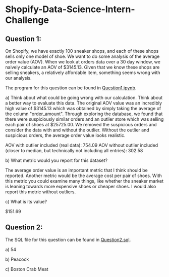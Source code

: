 # Shopify-Data-Science-Intern-Challenge

## Question 1:
On Shopify, we have exactly 100 sneaker shops, and each of these shops sells only one model of shoe. We want to do some analysis of the average order value (AOV). When we look at orders data over a 30 day window, we naively calculate an AOV of $3145.13. Given that we know these shops are selling sneakers, a relatively affordable item, something seems wrong with our analysis.

The program for this question can be found in [Question1.ipynb](https://github.com/anjolinea/Shopify-Data-Science-Intern-Challenge/blob/main/Question1.ipynb).

a) Think about what could be going wrong with our calculation. Think about a better way to evaluate this data. 
The original AOV value was an incredibly high value of $3145.13 which was obtained by simply taking the average of the column "order_amount". Through exploring the database, we found that there were suspiciously similar orders and an outlier store which was selling each pair of shoes at $25725.00. We removed the suspicious orders and consider the data with and without the outlier. Without the outlier and suspicious orders, the average order value looks realistic. 

AOV with outlier included (real data): 754.09
AOV without outlier included (closer to median, but technically not including all entries): 302.58

b) What metric would you report for this dataset?

The average order value is an important metric that I think should be reported. Another metric would be the average cost per pair of shoes. With this metric you could examine many things, like whether the sneaker market is leaning towards more expensive shoes or cheaper shoes. I would also report this metric without outliers. 

c) What is its value?

$151.69

## Question 2:

The SQL file for this question can be found in [Question2.sql](https://github.com/anjolinea/Shopify-Data-Science-Intern-Challenge/blob/main/Question2.sql).

a) 54

b) Peacock

c) Boston Crab Meat
